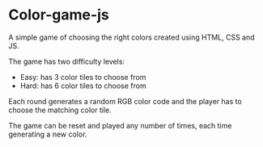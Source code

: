 # Color-game-js
A simple game of choosing the right colors created using HTML, CSS and JS.

The game has two difficulty levels:
  - Easy: has 3 color tiles to choose from
  - Hard: has 6 color tiles to choose from
  
Each round generates a random RGB color code and the player has to choose the matching color tile.

The game can be reset and played any number of times, each time generating a new color.
